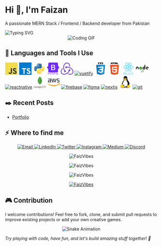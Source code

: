 <h1>Hi 👋, I'm Faizan</h1>
<p>A passionate MERN Stack / Frontend / Backend developer from Pakistan</p>

<img src="https://readme-typing-svg.herokuapp.com?font=Orbitron&size=24&pause=800&color=00FF00&center=true&vCenter=true&width=500&lines=Code+is+my+Weapon;Hacking+the+Future;Web+3.5+%7C+Metaverse+%7C+AI;Ready+to+Disrupt!" alt="Typing SVG" />

<div align="center">
  <img src="https://present.readthedocs.io/en/latest/_images/welcome-to-coding.gif" alt="Coding GIF" width="700" />
</div>

<h2>🚀 Languages and Tools I Use</h2>

<p>
  <a target="_blank" href="https://raw.githubusercontent.com/devicons/devicon/master/icons/javascript/javascript-original.svg" style="display: inline-block;">
    <img src="https://raw.githubusercontent.com/devicons/devicon/master/icons/javascript/javascript-original.svg" alt="javascript" width="42" height="42" />
  </a>
  <a target="_blank" href="https://raw.githubusercontent.com/devicons/devicon/master/icons/typescript/typescript-original.svg" style="display: inline-block;">
    <img src="https://raw.githubusercontent.com/devicons/devicon/master/icons/typescript/typescript-original.svg" alt="typescript" width="42" height="42" />
  </a>
  <a target="_blank" href="https://raw.githubusercontent.com/devicons/devicon/master/icons/python/python-original.svg" style="display: inline-block;">
    <img src="https://raw.githubusercontent.com/devicons/devicon/master/icons/python/python-original.svg" alt="python" width="42" height="42" />
  </a>
  <a target="_blank" href="https://raw.githubusercontent.com/devicons/devicon/master/icons/bootstrap/bootstrap-plain-wordmark.svg" style="display: inline-block;">
    <img src="https://raw.githubusercontent.com/devicons/devicon/master/icons/bootstrap/bootstrap-plain-wordmark.svg" alt="bootstrap" width="42" height="42" />
  </a>
  <a target="_blank" href="https://raw.githubusercontent.com/devicons/devicon/master/icons/redux/redux-original.svg" style="display: inline-block;">
    <img src="https://raw.githubusercontent.com/devicons/devicon/master/icons/redux/redux-original.svg" alt="redux" width="42" height="42" />
  </a>
  <a target="_blank" href="https://bestofjs.org/logos/vuetify.svg" style="display: inline-block;">
    <img src="https://bestofjs.org/logos/vuetify.svg" alt="vuetify" width="42" height="42" />
  </a>
  <a target="_blank" href="https://raw.githubusercontent.com/devicons/devicon/master/icons/css3/css3-original-wordmark.svg" style="display: inline-block;">
    <img src="https://raw.githubusercontent.com/devicons/devicon/master/icons/css3/css3-original-wordmark.svg" alt="css3" width="42" height="42" />
  </a>
  <a target="_blank" href="https://raw.githubusercontent.com/devicons/devicon/master/icons/html5/html5-original-wordmark.svg" style="display: inline-block;">
    <img src="https://raw.githubusercontent.com/devicons/devicon/master/icons/html5/html5-original-wordmark.svg" alt="html5" width="42" height="42" />
  </a>
  <a target="_blank" href="https://raw.githubusercontent.com/devicons/devicon/master/icons/react/react-original-wordmark.svg" style="display: inline-block;">
    <img src="https://raw.githubusercontent.com/devicons/devicon/master/icons/react/react-original-wordmark.svg" alt="react" width="42" height="42" />
  </a>
  <a target="_blank" href="https://raw.githubusercontent.com/devicons/devicon/master/icons/nodejs/nodejs-original-wordmark.svg" style="display: inline-block;">
    <img src="https://raw.githubusercontent.com/devicons/devicon/master/icons/nodejs/nodejs-original-wordmark.svg" alt="nodejs" width="42" height="42" />
  </a>
  <a target="_blank" href="https://reactnative.dev/img/header_logo.svg" style="display: inline-block;">
    <img src="https://reactnative.dev/img/header_logo.svg" alt="reactnative" width="42" height="42" />
  </a>
  <a target="_blank" href="https://raw.githubusercontent.com/devicons/devicon/master/icons/mongodb/mongodb-original-wordmark.svg" style="display: inline-block;">
    <img src="https://raw.githubusercontent.com/devicons/devicon/master/icons/mongodb/mongodb-original-wordmark.svg" alt="mongodb" width="42" height="42" />
  </a>
  <a target="_blank" href="https://raw.githubusercontent.com/devicons/devicon/master/icons/amazonwebservices/amazonwebservices-original-wordmark.svg" style="display: inline-block;">
    <img src="https://raw.githubusercontent.com/devicons/devicon/master/icons/amazonwebservices/amazonwebservices-original-wordmark.svg" alt="aws" width="42" height="42" />
  </a>
  <a target="_blank" href="https://www.vectorlogo.zone/logos/firebase/firebase-icon.svg" style="display: inline-block;">
    <img src="https://www.vectorlogo.zone/logos/firebase/firebase-icon.svg" alt="firebase" width="42" height="42" />
  </a>
  <a target="_blank" href="https://www.vectorlogo.zone/logos/figma/figma-icon.svg" style="display: inline-block;">
    <img src="https://www.vectorlogo.zone/logos/figma/figma-icon.svg" alt="figma" width="42" height="42" />
  </a>
  <a target="_blank" href="https://cdn.worldvectorlogo.com/logos/nextjs-2.svg" style="display: inline-block;">
    <img src="https://cdn.worldvectorlogo.com/logos/nextjs-2.svg" alt="nextjs" width="42" height="42" />
  </a>
  <a target="_blank" href="https://raw.githubusercontent.com/devicons/devicon/master/icons/linux/linux-original.svg" style="display: inline-block;">
    <img src="https://raw.githubusercontent.com/devicons/devicon/master/icons/linux/linux-original.svg" alt="linux" width="42" height="42" />
  </a>
  <a target="_blank" href="https://www.vectorlogo.zone/logos/git-scm/git-scm-icon.svg" style="display: inline-block;">
    <img src="https://www.vectorlogo.zone/logos/git-scm/git-scm-icon.svg" alt="git" width="42" height="42" />
  </a>
</p>

<h2>✒️ Recent Posts</h2>
<ul>
  <li><a target="_blank" href="https://muhammadfaizan.site">Portfolio</a></li>
</ul>

<h2>⚡️ Where to find me</h2>
<div align="center">
 <a href="mailto:muhammadf4060@gmail.com">
    <img src="https://custom-icon-badges.demolab.com/badge/Email-muhammadf4060@gmail.com-FF0000?logo=gmail&logoColor=FFFFFF&style=flat-square&scale=1.2&glow=FF00FF" alt="Email" height="35"/>
  </a>
  <a href="https://linkedin.com/in/muhammadfaizan">
    <img src="https://custom-icon-badges.demolab.com/badge/LinkedIn-Muhammad%20Faizan-0A66C2?logo=linkedin&logoColor=FFFFFF&style=flat-square&scale=1.2&glow=FF00FF" alt="LinkedIn" height="35"/>
  </a>
  <a href="https://twitter.com/mfaizan153945">
    <img src="https://custom-icon-badges.demolab.com/badge/Twitter-@mfaizan153945-1DA1F2?logo=twitter&logoColor=FFFFFF&style=flat-square&scale=1.2&glow=FF00FF" alt="Twitter" height="35"/>
  </a>
  <a href="https://instagram.com/fazii.963">
    <img src="https://custom-icon-badges.demolab.com/badge/Instagram-fazii.963-E4405F?logo=instagram&logoColor=FFFFFF&style=flat-square&scale=1.2&glow=FF00FF" alt="Instagram" height="35"/>
  </a>
  <a href="https://medium.com/@muhammadf4060">
    <img src="https://custom-icon-badges.demolab.com/badge/Medium-@muhammadf4060-12100E?logo=medium&logoColor=FFFFFF&style=flat-square&scale=1.2&glow=FF00FF" alt="Medium" height="35"/>
  </a>
  <a href="https://discord.gg/1209567481824419923">
    <img src="https://custom-icon-badges.demolab.com/badge/Discord-Join%20My%20Server-7289DA?logo=discord&logoColor=FFFFFF&style=flat-square&scale=1.2&glow=FF00FF" alt="Discord" height="35"/>
  </a>
</div>

<p align="center">
  <img src="https://github-readme-stats.vercel.app/api?username=FaizVibes&show_icons=true&locale=en" alt="FaizVibes" />
</p>

<p align="center">
  <img src="https://github-readme-streak-stats.herokuapp.com/?user=FaizVibes&" alt="FaizVibes" />
</p>

<p align="center">
  <img src="https://github-readme-stats.vercel.app/api/top-langs?username=FaizVibes&show_icons=true&locale=en&layout=compact" alt="FaizVibes" />
</p>

<p align="center">
  <a href="https://github.com/ryo-ma/github-profile-trophy">
    <img src="https://github-profile-trophy.vercel.app/?username=FaizVibes" alt="FaizVibes" />
  </a>
</p>

## 🎮 Contribution

I welcome contributions! Feel free to fork, clone, and submit pull requests to improve existing projects or add your own creative games.

<div align="center">
  <img src="https://profile-readme-generator.com/assets/snake.svg" alt="Snake Animation" style="filter: hue-rotate(90deg);" />
</div>

*Try playing with code, have fun, and let's build amazing stuff together! 🚀*

